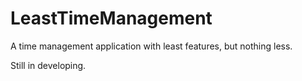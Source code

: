 # LeastTimeManagement
A time management application with least features, but nothing less.

Still in developing.

